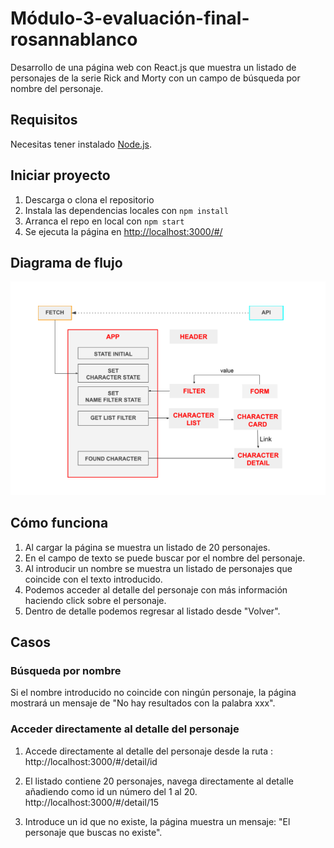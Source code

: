 # Módulo-3-evaluación-final-rosannablanco

Desarrollo de una página web con React.js que muestra un listado de personajes de la serie Rick and Morty con un campo de búsqueda por nombre del personaje.

## Requisitos

Necesitas tener instalado [Node.js](https://nodejs.org/).

## Iniciar proyecto

1. Descarga o clona el repositorio
2. Instala las dependencias locales con `npm install`
3. Arranca el repo en local con `npm start`
4. Se ejecuta la página en [http://localhost:3000/#/](http://localhost:3000/#/)

## Diagrama de flujo

![esquema-components](./src/images/esquema-components.png)

## Cómo funciona

1. Al cargar la página se muestra un listado de 20 personajes.
2. En el campo de texto se puede buscar por el nombre del personaje.
3. Al introducir un nombre se muestra un listado de personajes que coincide con el texto introducido.
4. Podemos acceder al detalle del personaje con más información haciendo click sobre el personaje.
5. Dentro de detalle podemos regresar al listado desde "Volver".

## Casos

### Búsqueda por nombre

Si el nombre introducido no coincide con ningún personaje, la página mostrará un mensaje de "No hay resultados con la palabra xxx".

### Acceder directamente al detalle del personaje

1. Accede directamente al detalle del personaje desde la ruta : http://localhost:3000/#/detail/id

2. El listado contiene 20 personajes, navega directamente al detalle añadiendo como id un número del 1 al 20.
   http://localhost:3000/#/detail/15

3. Introduce un id que no existe, la página muestra un mensaje: "El personaje que buscas no existe".
